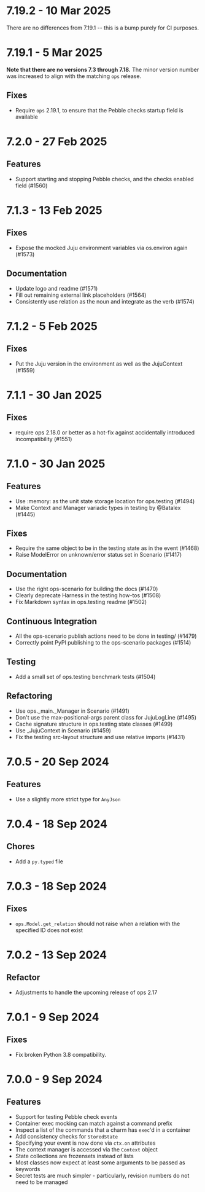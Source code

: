 # 7.19.2 - 10 Mar 2025

There are no differences from 7.19.1 -- this is a bump purely for CI purposes.

# 7.19.1 - 5 Mar 2025

**Note that there are no versions 7.3 through 7.18.** The minor version number
was increased to align with the matching `ops` release.

## Fixes

* Require `ops` 2.19.1, to ensure that the Pebble checks startup field is available

# 7.2.0 - 27 Feb 2025

## Features

* Support starting and stopping Pebble checks, and the checks enabled field (#1560)

# 7.1.3 - 13 Feb 2025

## Fixes

* Expose the mocked Juju environment variables via os.environ again (#1573)

## Documentation

* Update logo and readme (#1571)
* Fill out remaining external link placeholders (#1564)
* Consistently use relation as the noun and integrate as the verb (#1574)

# 7.1.2 - 5 Feb 2025

## Fixes

* Put the Juju version in the environment as well as the JujuContext (#1559)

# 7.1.1 - 30 Jan 2025

## Fixes

* require ops 2.18.0 or better as a hot-fix against accidentally introduced incompatibility (#1551)

# 7.1.0 - 30 Jan 2025

## Features

* Use :memory: as the unit state storage location for ops.testing (#1494)
* Make Context and Manager variadic types in testing by @Batalex (#1445)

## Fixes
* Require the same object to be in the testing state as in the event (#1468)
* Raise ModelError on unknown/error status set in Scenario (#1417)

## Documentation
* Use the right ops-scenario for building the docs (#1470)
* Clearly deprecate Harness in the testing how-tos (#1508)
* Fix Markdown syntax in ops.testing readme (#1502)

## Continuous Integration
* All the ops-scenario publish actions need to be done in testing/ (#1479)
* Correctly point PyPI publishing to the ops-scenario packages (#1514)

## Testing
* Add a small set of ops.testing benchmark tests (#1504)

## Refactoring
* Use ops._main._Manager in Scenario (#1491)
* Don't use the max-positional-args parent class for JujuLogLine (#1495)
* Cache signature structure in ops.testing state classes (#1499)
* Use _JujuContext in Scenario (#1459)
* Fix the testing src-layout structure and use relative imports (#1431)

# 7.0.5 - 20 Sep 2024

## Features

* Use a slightly more strict type for `AnyJson`

# 7.0.4 - 18 Sep 2024

## Chores

* Add a `py.typed` file

# 7.0.3 - 18 Sep 2024

## Fixes

* `ops.Model.get_relation` should not raise when a relation with the specified ID does not exist

# 7.0.2 - 13 Sep 2024

## Refactor

* Adjustments to handle the upcoming release of ops 2.17

# 7.0.1 - 9 Sep 2024

## Fixes

* Fix broken Python 3.8 compatibility.

# 7.0.0 - 9 Sep 2024

## Features

* Support for testing Pebble check events
* Container exec mocking can match against a command prefix
* Inspect a list of the commands that a charm has `exec`'d in a container
* Add consistency checks for `StoredState`
* Specifying your event is now done via `ctx.on` attributes
* The context manager is accessed via the `Context` object
* State collections are frozensets instead of lists
* Most classes now expect at least some arguments to be passed as keywords
* Secret tests are much simpler - particularly, revision numbers do not need to be managed
